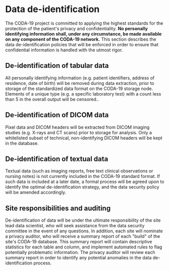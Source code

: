 # Data de-identification

The CODA-19 project is committed to applying the highest standards for the protection of the patient's privacy and confidentiality. **No personally identifying information shall, under any circumstance, be made available on any component of the CODA-19 network.** This section describes the data de-identification policies that will be enforced in order to ensure that confidential information is handled with the utmost rigor.

## De-identification of tabular data

All personally identifying information (e.g. patient identifiers, address of residence, date of birth) will be removed during data extraction, prior to storage of the standardized data format on the CODA-19 storage node. Elements of a unique type (e.g. a specific laboratory test) with a count less than 5 in the overall output will be censored..

## De-identification of DICOM data

Pixel data and DICOM headers will be extracted from DICOM imaging studies (e.g. X-rays and CT scans) prior to storage for analysis. Only a whitelisted subset of technical, non-identifying DICOM headers will be kept in the database. 

## De-identification of textual data

Textual data (such as imaging reports, free text clinical observations or nursing notes) is not currently included in the CODA-19 standard format. If such data is included at a later date, a formal process will be agreed upon to identify the optimal de-identification strategy, and the data security policy will be amended accordingly.

## Site responsibilities and auditing

De-identification of data will be under the ultimate responsibility of the site lead data scientist, who will seek assistance from the data security committee in the event of any questions. In addition, each site will nominate a privacy auditor, who will receive a summary report of each "build" of the site's CODA-19 database. This summary report will contain descriptive statistics for each table and column, and implement automated rules to flag potentially problematic information. The privacy auditor will review each summary report in order to identify any potential anomalies in the data de-identification process. 
